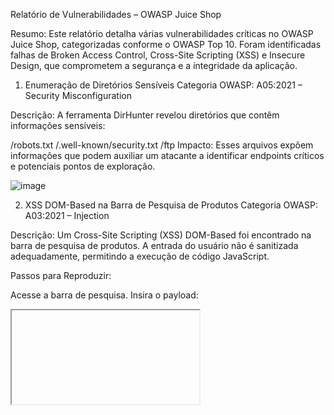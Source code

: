 Relatório de Vulnerabilidades – OWASP Juice Shop

Resumo:
Este relatório detalha várias vulnerabilidades críticas no OWASP Juice Shop, categorizadas conforme o OWASP Top 10. Foram identificadas falhas de Broken Access Control, Cross-Site Scripting (XSS) e Insecure Design, que comprometem a segurança e a integridade da aplicação.

1. Enumeração de Diretórios Sensíveis
Categoria OWASP: A05:2021 – Security Misconfiguration

Descrição:
A ferramenta DirHunter revelou diretórios que contêm informações sensíveis:

/robots.txt
/.well-known/security.txt
/ftp
Impacto:
Esses arquivos expõem informações que podem auxiliar um atacante a identificar endpoints críticos e potenciais pontos de exploração.

![image](https://github.com/user-attachments/assets/64b93620-0a2e-4f6d-a8d6-e396f8cee894)


2. XSS DOM-Based na Barra de Pesquisa de Produtos
Categoria OWASP: A03:2021 – Injection

Descrição:
Um Cross-Site Scripting (XSS) DOM-Based foi encontrado na barra de pesquisa de produtos. A entrada do usuário não é sanitizada adequadamente, permitindo a execução de código JavaScript.

Passos para Reproduzir:

Acesse a barra de pesquisa.
Insira o payload:
  <iframe src="javascript:alert('teste')">

A execução do código JavaScript é acionada.

Impacto:
Permite que scripts maliciosos sejam executados no navegador do usuário, comprometendo a integridade da aplicação.

![image](https://github.com/user-attachments/assets/3953128b-66fc-46eb-abbc-e779822f0110)


3. XSS Reflected no Endpoint /track-result
Categoria OWASP: A03:2021 – Injection

Descrição:
O endpoint /track-result apresenta uma vulnerabilidade de XSS refletido, permitindo a execução de JavaScript via o parâmetro id.

Passos para Reproduzir:

Navegue até /track-result?id=<payload>.
Use o payload:
  <iframe src="javascript:alert('XSS')">

O JavaScript é executado no navegador.

Impacto:
Scripts maliciosos podem ser refletidos e executados, comprometendo os usuários.


![image](https://github.com/user-attachments/assets/94cd8e85-ea51-4d5e-8f56-d66f8e71ab4e)

tentei o memso payload do iframe e...
![image](https://github.com/user-attachments/assets/a3d7205b-040b-4e12-910d-73aacebac132)

olha lá, conseguimos ativar o motor javascript do navegador, logo, encontramos um XSS Reflected

![image](https://github.com/user-attachments/assets/dd3f0ec8-e2af-4d92-9582-de291b904bed)

no endpoint /administration#/contact encontrei uma vulnerabilidade A01:2021-Broken Access Control, A04:2021 – Insecure Design e A03:2021 – Injection

Notei que existe uma certa validação de entrada, é obrigário votar nas estrelas para conseguir publicar um comentário:
![image](https://github.com/user-attachments/assets/a774a46d-498a-4e83-8478-a87fc40b7bd6)

usei a dev tools para procurar se essa validação é feita do lado do cliente (navegador) ou no lado do server

![image](https://github.com/user-attachments/assets/a6feda3a-af15-446d-850d-020962f008ef)

olha só oq encontrei... então pensei, o que acontece se eu alterar esse parâmetro de disable para enable?

![image](https://github.com/user-attachments/assets/5752f037-794a-4629-9863-22a1486174e3)

deu certo, burlamos a validação do botão, será que vamos conseguir enviar comentário sem estrela?

![image](https://github.com/user-attachments/assets/89ee4912-7ef5-4534-ab67-3cb6fec13d61)

feedback enviado.

Inseguranças no design ocorrem quando o sistema é projetado sem as proteções adequadas para cenários possíveis. Nesse caso, confiar na validação do frontend para forçar uma avaliação mínima de uma estrela é um design inseguro.


--------

A01:2021 – Broken Access Control

vi que em ao vc clicar em algum card do produto, voce pode adicionar reviews

![image](https://github.com/user-attachments/assets/cd22604c-c120-40d9-bb23-7bb6f608a95e)

![image](https://github.com/user-attachments/assets/84ef5964-b46d-4859-83b4-24e22b59f72a)

enviei um comentário de teste usando o burp suite para interceptar a request

![image](https://github.com/user-attachments/assets/4b9b7882-e4d3-4088-9fae-4884f1a60862)

agora, vamos para o burp analisar como a aplicação se comporta por trás das câmeras

![image](https://github.com/user-attachments/assets/bdca5642-dc4c-47a6-afe3-32b7a14bfa69)

Nota-se que temos o parâmetro message e author, mas aos olhos de como deve funcionar, só temos um input para receber os dados do message e não do author. Mas o que acontece se eu tentar alterar esse author antes da requisião chegar lá?

Usando o burp suite como proxy para interceptar eses request alterei o author

![image](https://github.com/user-attachments/assets/abaa7dfa-c5bb-4d80-a690-bdc61edcfa3c)

após dar enter, voltei ao navegador para verificar oq aconteceu e conseguimos mais uma vez.

![image](https://github.com/user-attachments/assets/9b792cf1-0c1b-479c-903f-6c5b123255dd)

Encontramos mais uma vulnerabilidade de Broken Access Control.


------

no endpoint /register


simulei um registro de um user:

![image](https://github.com/user-attachments/assets/45b30949-13bc-4189-bee7-71f7dcef74ae)

vamos analistar por trás das cameras como está sendo feita essa resquest

![image](https://github.com/user-attachments/assets/7fa571ac-5d20-4f64-8f55-b90ac06f7be2)

vemos que estamos mandando um POST para /api/users quando vamos criar um usuário comum. Nota-se que na response dessa request, ele nos mostra um parâmetro que nao tem no lado do cliente. Mas será mesmo? Vamo ver se está fazendo as validações corretas. Bora adicionar esse parâmtro role na request, mas no lugar de costumer, irei colocar "admin".




![image](https://github.com/user-attachments/assets/24593214-02b1-40a8-bd98-ff620e23451c)

dei enter. Vamos lá conferir se criamos o usuário com permissões de admin

![image](https://github.com/user-attachments/assets/cb68bb1e-cb5f-4047-9f98-164f6622d2bf)

olhá só, retornou 200, vamos conferir no navegador

![image](https://github.com/user-attachments/assets/5c670591-06cf-4f21-951e-229bdfabe865)


logamos.

![image](https://github.com/user-attachments/assets/f9e905fd-9c08-4f43-b2e7-4b5f00b1b94c)





